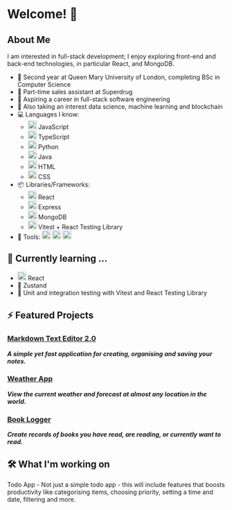 # Welcome! 👋

## About Me

I am interested in full-stack development; I enjoy exploring front-end and back-end technologies, in particular React, and MongoDB.

- :book: Second year at Queen Mary University of London, completing BSc in Computer Science
- :convenience_store: Part-time sales assistant at Superdrug
- :star2: Aspiring a career in full-stack software engineering
- :brain: Also taking an interest data science, machine learning and blockchain
- :computer: Languages I know:
  - <a href="https://skillicons.dev"><img src="https://skillicons.dev/icons?i=js" width="20" /></a> JavaScript
  - <a href="https://skillicons.dev"><img src="https://skillicons.dev/icons?i=ts" width="20" /></a> TypeScript
  - <a href="https://skillicons.dev"><img src="https://skillicons.dev/icons?i=py" width="20" /></a> Python
  - <a href="https://skillicons.dev"><img src="https://skillicons.dev/icons?i=java" width="20" /></a> Java
  - <a href="https://skillicons.dev"><img src="https://skillicons.dev/icons?i=html" width="20" /></a> HTML
  - <a href="https://skillicons.dev"><img src="https://skillicons.dev/icons?i=css" width="20" /></a> CSS
- :package: Libraries/Frameworks:
  - <a href="https://skillicons.dev"><img src="https://skillicons.dev/icons?i=react" width="20" /></a> React
  - <a href="https://skillicons.dev"><img src="https://skillicons.dev/icons?i=express" width="20" /></a> Express
  - <a href="https://skillicons.dev"><img src="https://skillicons.dev/icons?i=mongodb" width="20" /></a> MongoDB
  - <a href="https://skillicons.dev"><img src="https://skillicons.dev/icons?i=vitest" width="20" /></a> Vitest + React Testing Library
- :wrench: Tools: <a href="https://skillicons.dev"><img src="https://skillicons.dev/icons?i=vscode" width="20" /></a> <a href="https://skillicons.dev"><img src="https://skillicons.dev/icons?i=git" width="20" /></a> <a href="https://skillicons.dev"><img src="https://skillicons.dev/icons?i=npm" width="20" /></a>
<!--
- :department_store: Working part-time as a Sales Advisor at Superdrug
-->


## 🌱 Currently learning ...

- <a href="https://skillicons.dev"><img src="https://skillicons.dev/icons?i=react" width="20" /></a> React
- :bear: Zustand
- 🧪 Unit and integration testing with Vitest and React Testing Library

<!--

- <a href="https://skillicons.dev"><img src="https://skillicons.dev/icons?i=react" width="20" /></a> React - mastering the intermediate/advanced concepts
- <a href="https://skillicons.dev"><img src="https://skillicons.dev/icons?i=ts" width="20" /></a> TypeScript
- <a href="https://skillicons.dev"><img src="https://skillicons.dev/icons?i=svelte" width="20" /></a> Svelte - learning the very basics
-->
## ⚡ Featured Projects

### [Markdown Text Editor 2.0](https://github.com/SA9102/Markdown-Text-Editor-2.0)

***A simple yet fast application for creating, organising and saving your notes.***
<!--
<a href="https://skillicons.dev">
  <img src="https://skillicons.dev/icons?i=js,react,vite,css" width="100" />
</a>
-->
### [Weather App](https://github.com/SA9102/Weather-App)

***View the current weather and forecast at almost any location in the world.***
<!--
<a href="https://skillicons.dev">
  <img src="https://skillicons.dev/icons?i=js,react" width="50" />
</a>
-->
### [Book Logger](https://github.com/SA9102/Book-Logger)

***Create records of books you have read, are reading, or currently want to read.***
<!--
<a href="https://skillicons.dev">
  <img src="https://skillicons.dev/icons?i=js,express,mongodb,css" width="100" />
</a>
-->

## :hammer_and_wrench: What I'm working on

<!--Expenses Tracker - An application tailored specifically to my needs to keep track of my expenses and save as much as possible-->

Todo App - Not just a simple todo app - this will include features that boosts productivity like categorising items, choosing priority, setting a time and date, filtering and more.


<!--
### Simple Flashcards

A simple flashcard application where you create and organise your own flashcards and use them for revising. Will feature all CRUD operations.

This will be my most complex project to date, both in terms of the application itself, and the technologies used. It will use TypeScript (also my first project with TypeScript), React, React Router, Express and MongoDB.

<a href="https://skillicons.dev">
  <img src="https://skillicons.dev/icons?i=ts,react,express,mongodb" width="100" />
</a>
-->
<!--
**SA9102/SA9102** is a ✨ _special_ ✨ repository because its `README.md` (this file) appears on your GitHub profile.

Here are some ideas to get you started:

- 🔭 I’m currently working on ...
- 🌱 I’m currently learning ...
- 👯 I’m looking to collaborate on ...
- 🤔 I’m looking for help with ...
- 💬 Ask me about ...
- 📫 How to reach me: ...
- 😄 Pronouns: ...
- ⚡ Fun fact: ...
-->
